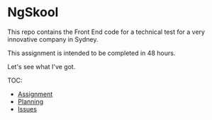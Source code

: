 # NgSkool

This repo contains the Front End code for a technical test for a very innovative company in Sydney.

This assignment is intended to be completed in 48 hours.

Let's see what I've got.

TOC:

- [Assignment](./docs/assignment.md)
- [Planning](./docs/planning.md)
- [Issues](./docs/issues.md)
